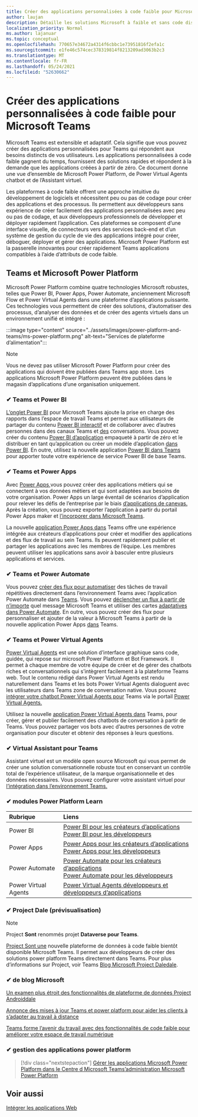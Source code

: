 ```yaml
---
title: Créer des applications personnalisées à code faible pour Microsoft Teams
author: laujan
description: Détaille les solutions Microsoft à faible et sans code disponibles pour Teams
localization_priority: Normal
ms.author: lajanuar
ms.topic: conceptual
ms.openlocfilehash: 770657e34672a4314f6cbbc1e73951816f2efa1c
ms.sourcegitcommit: e1fe46c574cec378319814f8213209ad3063b2c3
ms.translationtype: MT
ms.contentlocale: fr-FR
ms.lasthandoff: 05/24/2021
ms.locfileid: "52630662"
---
```

# <a name="create-low-code-custom-apps-for-microsoft-teams"></a>Créer des applications personnalisées à code faible pour Microsoft Teams

Microsoft Teams est extensible et adaptatif. Cela signifie que vous pouvez créer des applications personnalisées pour Teams qui répondent aux besoins distincts de vos utilisateurs. Les applications personnalisées à code faible gagnent du temps, fournissent des solutions rapides et répondent à la demande que les applications créées à partir de zéro. Ce document donne une vue d’ensemble de Microsoft Power Platform, de Power Virtual Agents chatbot et de l’Assistant virtuel.

Les plateformes à code faible offrent une approche intuitive du développement de logiciels et nécessitent peu ou pas de codage pour créer des applications et des processus. Ils permettent aux développeurs sans expérience de créer facilement des applications personnalisées avec peu ou pas de codage, et aux développeurs professionnels de développer et déployer rapidement l’application. Ces plateformes se composent d’une interface visuelle, de connecteurs vers des services back-end et d’un système de gestion du cycle de vie des applications intégré pour créer, déboguer, déployer et gérer des applications. Microsoft Power Platform est la passerelle innovantes pour créer rapidement Teams applications compatibles à l’aide d’attributs de code faible.

## <a name="teams-and-microsoft-power-platform"></a>Teams et Microsoft Power Platform

Microsoft Power Platform combine quatre technologies Microsoft robustes, telles que Power BI, Power Apps, Power Automate, anciennement Microsoft Flow et Power Virtual Agents dans une plateforme d’applications puissante. Ces technologies vous permettent de créer des solutions, d’automatiser des processus, d’analyser des données et de créer des agents virtuels dans un environnement unifié et intégré :

:::image type="content" source="../assets/images/power-platform-and-teams/ms-power-platform.png" alt-text="Services de plateforme d’alimentation":::

> [!NOTE]
> Vous ne devez pas utiliser Microsoft Power Platform pour créer des applications qui doivent être publiées dans Teams app store. Les applications Microsoft Power Platform peuvent être publiées dans le magasin d’applications d’une organisation uniquement.

### <a name="-teams-and-power-bi"></a>✔ Teams et Power BI

[L’onglet Power BI](https://powerbi.microsoft.com/blog/announcing-new-power-bi-tab-for-microsoft-teams/) pour Microsoft Teams ajoute la prise en charge des rapports dans l’espace de travail Teams et permet aux utilisateurs de partager du contenu [Power BI interactif](/power-bi/collaborate-share/service-embed-report-microsoft-teams) et de collaborer avec d’autres personnes dans des canaux Teams et [des](/power-bi/collaborate-share/service-collaborate-microsoft-teams) conversations. Vous pouvez créer du contenu [Power BI d’application](/power-bi/collaborate-share/service-create-distribute-apps) empaqueté à partir de zéro et le distribuer en tant qu’application ou créer un modèle d’application [dans Power BI](/power-bi/connect-data/service-template-apps-create). En outre, utilisez la nouvelle application [Power BI dans Teams](https://go.microsoft.com/fwlink/?linkid=2143643) pour apporter toute votre expérience de service Power BI de base Teams.

### <a name="-teams-and-power-apps"></a>✔ Teams et Power Apps

Avec [Power Apps,](/powerapps/powerapps-overview)vous pouvez créer des applications métiers qui se connectent à vos données métiers et qui sont adaptées aux besoins de votre organisation.  Power Apps un large éventail de scénarios d’application pour relever les défis de l’entreprise par le biais [d’applications de canevas.](/powerapps/maker/#canvas-apps) Après la création, vous pouvez exporter l’application à partir du portail Power Apps maker et [l’incorporer dans Microsoft Teams](/power-platform/admin/embed-app-teams).

La nouvelle [application Power Apps dans](https://go.microsoft.com/fwlink/?linkid=2143374) Teams offre une expérience intégrée aux créateurs d’applications pour créer et modifier des applications et des flux de travail au sein Teams. Ils peuvent rapidement publier et partager les applications avec les membres de l’équipe. Les membres peuvent utiliser les applications sans avoir à basculer entre plusieurs applications et services.

### <a name="-teams-and-power-automate"></a>✔ Teams et Power Automate

Vous pouvez [créer des flux pour automatiser](https://flow.microsoft.com/connectors/shared_teams/microsoft-teams/) des tâches de travail répétitives directement dans l’environnement Teams avec l’application Power Automate dans [Teams](/power-automate/flows-teams). Vous pouvez [déclencher un flux à partir de n’importe](/power-automate/trigger-flow-teams-message) quel message Microsoft Teams et utiliser des cartes [adaptatives dans Power Automate](/power-automate/create-adaptive-cards). En outre, vous pouvez créer des flux pour personnaliser et ajouter de la valeur à Microsoft Teams à partir de la nouvelle application Power Apps [dans](https://go.microsoft.com/fwlink/?linkid=2143539) Teams.

### <a name="-teams-and-power-virtual-agents"></a>✔ Teams et Power Virtual Agents

[Power Virtual Agents](/power-virtual-agents/fundamentals-what-is-power-virtual-agents) est une solution d’interface graphique sans code, guidée, qui repose sur microsoft Power Platform et Bot Framework. Il permet à chaque membre de votre équipe de créer et de gérer des chatbots riches et conversationnels qui s’intègrent facilement à la plateforme Teams web. Tout le contenu rédigé dans Power Virtual Agents est rendu naturellement dans Teams et les bots Power Virtual Agents dialoguent avec les utilisateurs dans Teams zone de conversation native. Vous pouvez [intégrer votre chatbot Power Virtual Agents pour](/power-virtual-agents/publication-add-bot-to-microsoft-teams) Teams via le portail [Power Virtual Agents.](https://powervirtualagents.microsoft.com)

Utilisez la nouvelle [application Power Virtual Agents dans](https://aka.ms/pva-teams-docs) Teams, pour créer, gérer et publier facilement des chatbots de conversation à partir de Teams. Vous pouvez partager vos bots avec d’autres personnes de votre organisation pour discuter et obtenir des réponses à leurs questions.

### <a name="-virtual-assistant-for-teams"></a>✔ Virtual Assistant pour Teams

Assistant virtuel est un modèle open source Microsoft qui vous permet de créer une solution conversationnelle robuste tout en conservant un contrôle total de l’expérience utilisateur, de la marque organisationnelle et des données nécessaires. Vous pouvez configurer votre assistant virtuel pour [l’intégration dans l’environnement Teams.](https://microsoft.github.io/botframework-solutions/clients-and-channels/tutorials/enable-teams/1-intro) 

### <a name="-power-platform-learn-modules"></a>✔ modules Power Platform Learn

|  Rubrique  |  Liens  |
|:---------|:----------------------|
|Power BI|[Power BI pour les créateurs d’applications](/learn/browse/?expanded=power-platform&products=power-bi&roles=maker)</br>[Power BI pour les développeurs](/learn/browse/?expanded=power-platform&products=power-bi&roles=developer)|
|Power Apps|[Power Apps pour les créateurs d’applications](/learn/browse/?products=power-apps&roles=maker)</br>[Power Apps pour les développeurs](/learn/browse/?products=power-apps)|
|Power Automate|[Power Automate pour les créateurs d’applications](/learn/browse/?expanded=power-platform&products=power-automate&roles=maker)</br>[Power Automate pour les développeurs](/learn/browse/?expanded=power-platform&products=power-automate&roles=developer)|
|Power Virtual Agents|[Power Virtual Agents développeurs et développeurs d’applications](/learn/browse/?products=power-virtual-agents&expanded=power-platform&roles=maker)|

### <a name="-project-oakdale-preview"></a>✔ Project Dale (prévisualisation)

> [!NOTE]
> Project **Sont** renommés projet **Dataverse pour Teams**.

[Project Sont une](https://techcommunity.microsoft.com/t5/microsoft-teams-blog/teams-is-shaping-the-future-of-work-with-low-code-features-to/ba-p/1507180
) nouvelle plateforme de données à code faible bientôt disponible Microsoft Teams. Il permet aux développeurs de créer des solutions power platform Teams directement dans Teams. Pour plus d’informations sur Project, voir Teams [Blog Microsoft Project Daledale](https://powerapps.microsoft.com/blog/introducing-project-oakdale-a-new-low-code-data-platform-for-microsoft-teams).

### <a name="-microsoft-blog-insights"></a>✔ de blog Microsoft

[Un examen plus étroit des fonctionnalités de plateforme de données Project Androiddale](https://powerapps.microsoft.com/blog/a-closer-look-at-data-platform-capabilities-in-project-oakdale/)

[Annonce des mises à jour Teams et power platform pour aider les clients à s’adapter au travail à distance](https://cloudblogs.microsoft.com/powerplatform/2020/05/19/announcing-power-platform-and-teams-updates-to-help-customers-adapt-to-remote-work/)

[Teams forme l’avenir du travail avec des fonctionnalités de code faible pour améliorer votre espace de travail numérique](https://techcommunity.microsoft.com/t5/microsoft-teams-blog/teams-is-shaping-the-future-of-work-with-low-code-features-to/ba-p/1507180)

### <a name="-managing-power-platform-apps"></a>✔ gestion des applications power platform

> [!div class="nextstepaction"]
> [Gérer les applications Microsoft Power Platform dans le Centre d Microsoft Teams’administration Microsoft Power Platform](/microsoftteams/manage-power-platform-apps)

## <a name="see-also"></a>Voir aussi

[Intégrer les applications Web](~/samples/integrate-web-apps-overview.md)
